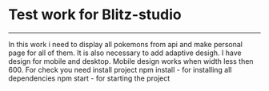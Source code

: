 # Test work for Blitz-studio
____

In this work i need to display all pokemons from api and make personal page for all of them. It is also necessary to add adaptive desigh. I have design for mobile and desktop. Mobile design works when width less then 600.
For check you need install project
npm install - for installing all dependencies
npm start - for starting the project
